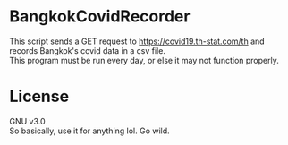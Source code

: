 # BangkokCovidRecorder
This script sends a GET request to https://covid19.th-stat.com/th and records Bangkok's covid data in a csv file.\
This program must be run every day, or else it may not function properly.

# License
GNU v3.0\
So basically, use it for anything lol. Go wild.
